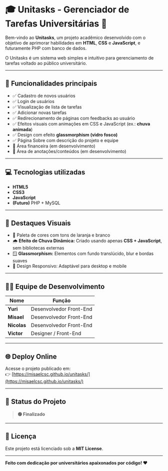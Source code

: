 # 🎓 Unitasks - Gerenciador de Tarefas Universitárias 🦊

Bem-vindo ao **Unitasks**, um projeto acadêmico desenvolvido com o objetivo de aprimorar habilidades em **HTML**, **CSS** e **JavaScript**, e futuramente PHP com banco de dados.

O Unitasks é um sistema web simples e intuitivo para gerenciamento de tarefas voltado ao público universitário.

---

## 🚀 Funcionalidades principais

- ✅ Cadastro de novos usuários
- ✅ Login de usuários
- ✅ Visualização de lista de tarefas
- ✅ Adicionar novas tarefas
- ✅ Redirecionamento de páginas com feedbacks ao usuário
- ✅ Efeitos visuais com animações em CSS e JavaScript (ex.: **chuva animada**)
- ✅ Design com efeito **glassmorphism (vidro fosco)**
- ✅ Página Sobre com descrição do projeto e equipe
- 🚧 Área financeira (em desenvolvimento)
- 🚧 Área de anotações/conteúdos (em desenvolvimento)

---

## 💻 Tecnologias utilizadas

- **HTML5**
- **CSS3**
- **JavaScript**
- **(Futuro)** PHP + MySQL

---

## 🌟 Destaques Visuais

- 🎨 Paleta de cores com tons de laranja e branco
- 🌧️ **Efeito de Chuva Dinâmica:** Criado usando apenas **CSS + JavaScript**, sem bibliotecas externas
- 🪟 **Glassmorphism:** Elementos com fundo translúcido, blur e bordas suaves
- 📱 Design Responsivo: Adaptável para desktop e mobile

---

## 👨‍💻 Equipe de Desenvolvimento

| Nome    | Função                      |
|-------- |---------------------------- |
| **Yuri**    | Desenvolvedor Front-End |
| **Misael**  | Desenvolvedor Front-End |
| **Nicolas** | Desenvolvedor Front-End |
| **Victor**  | Designer / Front-End    |

---

## 🌐 Deploy Online

Acesse o projeto publicado em:  
👉 [https://misaelcsc.github.io/unitasks/](https://misaelcsc.github.io/unitasks/)

---

## 📌 Status do Projeto

> **🟢 Finalizado**
> 
---

## 📃 Licença

Este projeto está licenciado sob a **MIT License**.

---

**Feito com dedicação por universitários apaixonados por código! ❤️**
